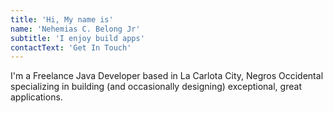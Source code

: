 ```yaml
---
title: 'Hi, My name is'
name: 'Nehemias C. Belong Jr'
subtitle: 'I enjoy build apps'
contactText: 'Get In Touch'
---
```


I'm a Freelance Java Developer based in La Carlota City, Negros Occidental specializing in building (and occasionally designing) exceptional, great applications.
